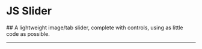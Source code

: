 # JS Slider
## A lightweight image/tab slider, complete with controls, using as little code as possible.

---

